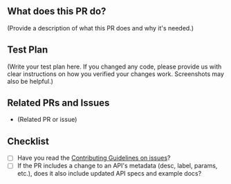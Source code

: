 <!--
Thank you for sending the PR! We appreciate you spending the time to work on these changes.

Help us understand your motivation by explaining why you decided to make this change.

You can learn more about contributing to appwrite here: https://github.com/appwrite/appwrite/blob/master/CONTRIBUTING.md

Happy contributing!

-->

## What does this PR do? 

(Provide a description of what this PR does and why it's needed.)

## Test Plan

(Write your test plan here. If you changed any code, please provide us with clear instructions on how you verified your changes work. Screenshots may also be helpful.)

## Related PRs and Issues

- (Related PR or issue)

## Checklist

- [ ] Have you read the [Contributing Guidelines on issues](https://github.com/appwrite/appwrite/blob/master/CONTRIBUTING.md)?
- [ ] If the PR includes a change to an API's metadata (desc, label, params, etc.), does it also include updated API specs and example docs?
